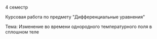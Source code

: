 4 семестр

Курсовая работа по предмету "Дифференциальные уравнения" 

Тема: Изменение во времени однородного температурного поля в сплошном теле
